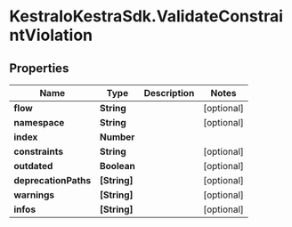 # KestraIoKestraSdk.ValidateConstraintViolation

## Properties

Name | Type | Description | Notes
------------ | ------------- | ------------- | -------------
**flow** | **String** |  | [optional] 
**namespace** | **String** |  | [optional] 
**index** | **Number** |  | 
**constraints** | **String** |  | [optional] 
**outdated** | **Boolean** |  | [optional] 
**deprecationPaths** | **[String]** |  | [optional] 
**warnings** | **[String]** |  | [optional] 
**infos** | **[String]** |  | [optional] 


